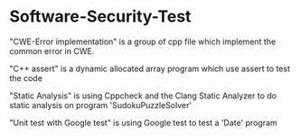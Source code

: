 # Software-Security-Test

"CWE-Error implementation" is a group of cpp file which implement the common error in CWE.

"C++ assert" is a dynamic allocated array program which use assert to test the code

"Static Analysis" is using Cppcheck and the Clang Static Analyzer to do static analysis on program 'SudokuPuzzleSolver'

"Unit test with Google test" is using Google test to test a 'Date' program
